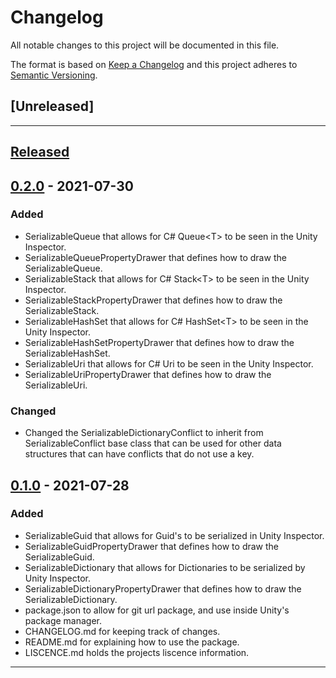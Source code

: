 # Changelog

All notable changes to this project will be documented in this file.

The format is based on [Keep a Changelog][Keep a Changelog] and this project adheres to [Semantic Versioning][Semantic Versioning].

## [Unreleased]

---

## [Released]

## [0.2.0] - 2021-07-30

### Added

- SerializableQueue that allows for C# Queue&lt;T&gt; to be seen in the Unity Inspector.
- SerializableQueuePropertyDrawer that defines how to draw the SerializableQueue.
- SerializableStack that allows for C# Stack&lt;T&gt; to be seen in the Unity Inspector.
- SerializableStackPropertyDrawer that defines how to draw the SerializableStack.
- SerializableHashSet that allows for C# HashSet&lt;T&gt; to be seen in the Unity Inspector.
- SerializableHashSetPropertyDrawer that defines how to draw the SerializableHashSet.
- SerializableUri that allows for C# Uri to be seen in the Unity Inspector.
- SerializableUriPropertyDrawer that defines how to draw the SerializableUri.

### Changed

- Changed the SerializableDictionaryConflict to inherit from SerializableConflict base class that can be used for other data structures that can have conflicts that do not use a key.

## [0.1.0] - 2021-07-28

### Added

- SerializableGuid that allows for Guid's to be serialized in Unity Inspector.
- SerializableGuidPropertyDrawer that defines how to draw the SerializableGuid.
- SerializableDictionary that allows for Dictionaries to be serialized by Unity Inspector.
- SerializableDictionaryPropertyDrawer that defines how to draw the SerializableDictionary.
- package.json to allow for git url package, and use inside Unity's package manager.
- CHANGELOG.md for keeping track of changes.
- README.md for explaining how to use the package.
- LISCENCE.md holds the projects liscence information.

---

<!-- Links -->
[Keep a Changelog]: https://keepachangelog.com/
[Semantic Versioning]: https://semver.org/

<!-- Versions -->
[Released]: https://github.com/ChrisHargrove/Serializables/releases
[0.2.0]: https://github.com/ChrisHargrove/Serializables/releases/v0.2.0
[0.1.0]: https://github.com/ChrisHargrove/Serializables/releases/v0.1.0
